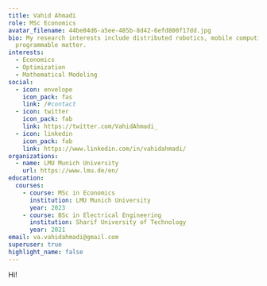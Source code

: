 ```yaml
---
title: Vahid Ahmadi
role: MSc Economics
avatar_filename: 44be04d6-a5ee-485b-8d42-6efd800f17dd.jpg
bio: My research interests include distributed robotics, mobile computing and
  programmable matter.
interests:
  - Economics
  - Optimization
  - Mathematical Modeling
social:
  - icon: envelope
    icon_pack: fas
    link: /#contact
  - icon: twitter
    icon_pack: fab
    link: https://twitter.com/VahidAhmadi_
  - icon: linkedin
    icon_pack: fab
    link: https://www.linkedin.com/in/vahidahmadi/
organizations:
  - name: LMU Munich University
    url: https://www.lmu.de/en/
education:
  courses:
    - course: MSc in Economics
      institution: LMU Munich University
      year: 2023
    - course: BSc in Electrical Engineering
      institution: Sharif University of Technology
      year: 2021
email: va.vahidahmadi@gmail.com
superuser: true
highlight_name: false
---
```

Hi!